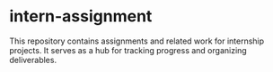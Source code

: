 # intern-assignment
This repository contains assignments and related work for internship projects. It serves as a hub for tracking progress and organizing deliverables.
